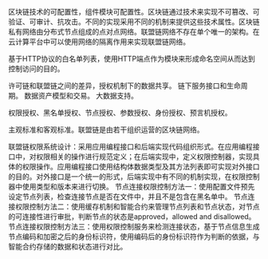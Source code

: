 区块链技术的可配置性，组件模块可配置性。区块链通过技术来实现不可篡改、可验证、可审计、抗攻击。不同的实现采用不同的机制来提供这些技术属性。区块链私有网络由分布式节点组成的点对点网络。联盟链网络不存在单个唯一的架构。在云计算平台中可以使用网络的隔离作用来实现联盟链网络。

基于HTTP协议的白名单列表，使用HTTP端点作为模块来形成命名空间从而达到控制访问的目的。

许可链和联盟链之间的差异，授权机制下的数据共享。
链下服务接口和生命周期。
数据资产模型和交易。
大数据支持。

权限授权、黑名单授权、节点授权、参数授权、身份授权、预言机授权。

主观标准和客观标准。联盟链是由若干组织运营的区块链网络。

联盟链权限系统设计：采用应用编程接口和后端实现代码组织形式。在应用编程接口中，对权限相关的操作进行规范定义；在后端实现中，定义权限控制器，实现具体的权限操作。应用编程接口使用结构体数据类型及其方法列表即可实现对外接口的目的。对外接口是一个统一的形式，后端实现中有不同的机制实现，在权限控制器中使用类型和版本来进行切换。
节点连接权限控制方法一：使用配置文件预先设定节点列表，检查连接节点是否在文件中，并且不是包含在黑名单中。
节点连接权限控制方法二：使用缓存机制和智能合约来管理节点列表和节点状态，对节点的可连接性进行审批，判断节点的状态是approved，allowed and disallowed。
节点连接权限控制方法三：使用权限控制服务来检测连接状态，基于节点信息生成节点编码和加密之后的身份标识符，使用编码后的身份标识符作为判断的依据，与智能合约存储的数据和状态进行对比。




